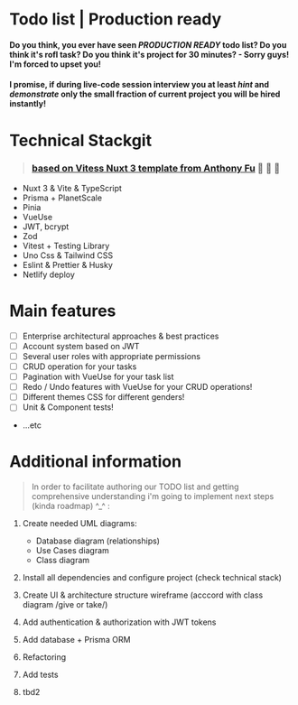 # Todo list | Production ready

#### Do you think, you ever have seen **_PRODUCTION_** **_READY_** todo list? Do you think it's rofl task? Do you think it's project for 30 minutes? - Sorry guys! I'm forced to upset you!

#### I promise, if during live-code session interview you at least **_hint_** and **_demonstrate_** only the small fraction of current project you will be hired instantly!

# Technical Stackgit 

> ### [based on Vitess Nuxt 3 template from Anthony Fu](https://github.com/antfu/vitesse-nuxt3) :smiling_face_with_three_hearts: :blue_heart: :dizzy:

-   Nuxt 3 & Vite & TypeScript
-   Prisma + PlanetScale
-   Pinia
-   VueUse
-   JWT, bcrypt
-   Zod
-   Vitest + Testing Library
-   Uno Css & Tailwind CSS
-   Eslint & Prettier & Husky
-   Netlify deploy

# Main features

-   [ ] Enterprise architectural approaches & best practices
-   [ ] Account system based on JWT
-   [ ] Several user roles with appropriate permissions
-   [ ] CRUD operation for your tasks
-   [ ] Pagination with VueUse for your task list
-   [ ] Redo / Undo features with VueUse for your CRUD operations!
-   [ ] Different themes CSS for different genders!
-   [ ] Unit & Component tests!
-   ...etc

# Additional information

> In order to facilitate authoring our TODO list and getting comprehensive understanding i'm going to implement next steps (kinda roadmap) ^\_^ :

1. Create needed UML diagrams:

    - Database diagram (relationships)
    - Use Cases diagram
    - Class diagram

2. Install all dependencies and configure project (check technical stack)

3. Create UI & architecture structure wireframe (acccord with class diagram /give or take/)

4. Add authentication & authorization with JWT tokens

5. Add database + Prisma ORM

6. Refactoring

7. Add tests

8. tbd2
